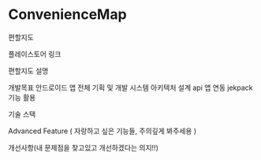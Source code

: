 # ConvenienceMap
편할지도




플레이스토어 링크


편할지도 설명



개발목표
안드로이드 앱 전체 기획 및 개발
시스템 아키텍처 설계
api 앱 연동
jekpack 기능 활용



  
기술 스택



Advanced Feature ( 자랑하고 싶은 기능들, 주의깊게 봐주세용 )


개선사항(내 문제점을 찾고있고 개선하겠다는 의지!!)
